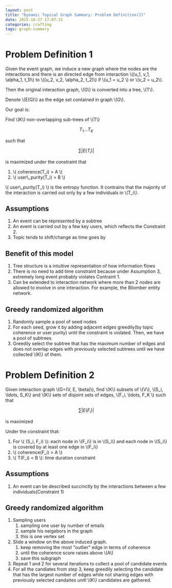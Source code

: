 ```yaml
---
layout: post
title: "Dynamic Topical Graph Summary: Problem Definition(2)"
date: 2015-10-27 17:07:31
categories: crafting
tags: graph-summary
---
```



# Problem Definition 1

Given the event graph, we induce a new graph where the nodes are the interactions and there is an directed edge from interaction \\((u_1, v_1, \alpha_1, t_1)\\) to \\((u_2, v_2, \alpha_2, t_2)\\) if \\(u_1 = u_2 \\) or \\(v_2 = u_2\\).

Then the original interaction graph, \\(G\\) is converted into a tree, \\(T\\).

Denote \\(E(G)\\) as the edge set contained in graph \\(G\\).

Our goal is:

Find \\(K\\) non-overlapping sub-trees of \\(T\\)

$$ T_1 \ldots T_K $$

such that

$$ \sum \vert E(T_i) \vert $$

is maximized under the constraint that

1. \\( coherence(T_i) > A \\)
2. \\( user\\_purity(T_i) > B \\)

\\( user\\_purity(T_i) \\) is the entropy function. It contrains that the majority of the interaction is carried out only by a few individuals in \\(T_i\\).

## Assumptions

1. An event can be represented by a subtree
2. An event is carried out by a few key users, which reflects the Constraint 2.
3. Topic tends to shift/change as time goes by

## Benefit of this model

1. Tree structure is a intuitive representation of how information flows
2. There is no need to add time constraint because under Assumption 3, extremely long event probably violates Contraint 1.
3. Can be extended to interaction network where more than 2 nodes are allowed to involve in one interaction. For example, the Bllomber entity network.

## Greedy randomized algorithm

1. Randomly sample a pool of seed nodes
2. For each seed, grow it by adding adjacent edges greedily(by topic coherence or user purity) until the constraint is violated. Then, we have a pool of subtrees
3. Greedily select the subtree that has the maximum number of edges and does not overlap edges with previously selected subtrees until we have collected \\(K\\) of them.

# Problem Definition 2

Given interaction graph \\(G=(V, E, \beta)\\), find \\(K\\) subsets of \\(V\\), \\(S_i, \ldots, S_K\\) and \\(K\\) sets of disjoint sets of edges, \\(F_i, \ldots, F_K \\) such that

$$ \sum \vert E(F_i) \vert $$

is maximized

Under the constraint that:

1. For \\( (S_i, F_i) \\): each node in \\(F_i\\) is in \\(S_i\\) and each node in \\(S_i\\) is covered by at least one edge in \\(F_i\\)
2. \\( coherence(F_i) > A \\)
3. \\( T(F_i) < B \\): time duration constraint


## Assumptions

1. An event can be described succinctly by the interactions between a few individuals(Constraint 1)

## Greedy randomized algorithm

1. Sampling users
   1. sampling one user by number of emails
   2. sample his neigebors in the graph
   3. this is one vertex set 
2. Slide a window on the above induced graph.
   1. keep removing the most "outlier" edge in terms of coherence
   2. until the coherence score raises above \\(A\\)
   2. save this subgraph
3. Repeat 1 and 2 for several iterations to collect a pool of candidate events
3. For all the candiates from step 3, keep greedily selecting the candidate that has the largest number of edges while not sharing edges with previously selected candaites unitl \\(K\\) candidates are gathered.
   
